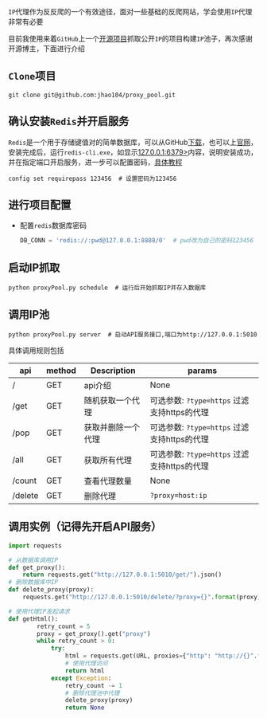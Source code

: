 `IP`代理作为反反爬的一个有效途径，面对一些基础的反爬网站，学会使用`IP`代理非常有必要

目前我使用来着`GitHub`上一个[开源项目](https://github.com/jhao104/proxy_pool)抓取公开`IP`的项目构建`IP`池子，再次感谢开源博主，下面进行介绍

## `Clone`项目

```shell
git clone git@github.com:jhao104/proxy_pool.git
```

## 确认安装`Redis`并开启服务

`Redis`是一个用于存储键值对的简单数据库，可以从GitHub[下载](https://github.com/tporadowski/redis/releases)，也可以上[官网](https://redis.io/)，安装完成后，运行`redis-cli.exe`，如显示[127.0.0.1:6379>]()内容，说明安装成功，并在指定端口开启服务，进一步可以配置密码，[具体教程](https://www.redis.net.cn/tutorial/3503.html)

```shell
config set requirepass 123456  # 设置密码为123456
```

## 进行项目配置

- 配置`redis`数据库密码

  ```python
  DB_CONN = 'redis://:pwd@127.0.0.1:8888/0'  # pwd改为自己的密码123456
  ```

## 启动IP抓取

```shell
python proxyPool.py schedule  # 运行后开始抓取IP并存入数据库
```

## 调用IP池

```shell
python proxyPool.py server  # 启动API服务接口,端口为http://127.0.0.1:5010
```

具体调用规则包括

| api | method | Description | params|
| ----| ---- | ---- | ----|
| / | GET | api介绍 | None |
| /get | GET | 随机获取一个代理| 可选参数: `?type=https` 过滤支持https的代理|
| /pop | GET | 获取并删除一个代理| 可选参数: `?type=https` 过滤支持https的代理|
| /all | GET | 获取所有代理 |可选参数: `?type=https` 过滤支持https的代理|
| /count | GET | 查看代理数量 |None|
| /delete | GET | 删除代理  |`?proxy=host:ip`|

## 调用实例（记得先开启API服务）


```python
import requests

# 从数据库调用IP
def get_proxy():
    return requests.get("http://127.0.0.1:5010/get/").json()
# 删除数据库中IP
def delete_proxy(proxy):
    requests.get("http://127.0.0.1:5010/delete/?proxy={}".format(proxy))

# 使用代理IP发起请求
def getHtml():
        retry_count = 5
        proxy = get_proxy().get("proxy")
        while retry_count > 0:
            try:
                html = requests.get(URL, proxies={"http": "http://{}".format(proxy)})
                # 使用代理访问
                return html
            except Exception:
                retry_count -= 1
                # 删除代理池中代理
                delete_proxy(proxy)
                return None
```

